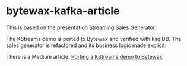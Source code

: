 # bytewax-kafka-article

This is based on the presentation [Streaming Sales Generator](https://github.com/garystafford/streaming-sales-generator/tree/main).

The KStreams demo is ported to Bytewax and verified with ksqlDB.
The sales generator is refactored and its business logic made explicit.

There is a Medium article.  [Porting a KStreams demo to Bytewax](https://fithis2001.medium.com/porting-a-kstreams-demo-to-bytewax-a7de90e70e45)